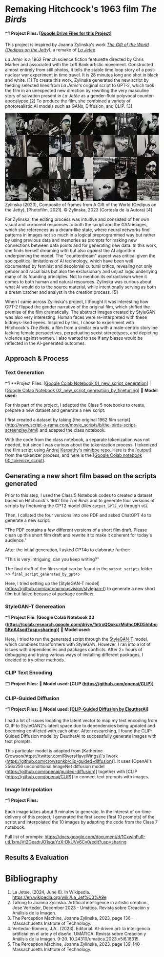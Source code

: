 # Remaking Hitchcock's 1963 film _The Birds_

🗂️ **Project Files: [[Google Drive Files for this Project](https://drive.google.com/drive/folders/1GDVN3x3jcEExj150KVBS02H0M8h5oB02?usp=drive_link)]**

This project is inspired by Joanna Zylinska's work [_The Gift of the World (Oedipus on the Jetty)_](https://www.nonhuman.photography/perception-machine), a remake of [_La Jetée_](https://www.youtube.com/watch?v=DQ4jFYTTjAU).

_La Jetée_ is a 1962 French science fiction featurette directed by Chris Marker and associated with the Left Bank artistic movement. Constructed almost entirely from still photos, it tells the stable time loop story of a post-nuclear war experiment in time travel. It is 28 minutes long and shot in black and white. [1] To create this work, Zylinska generated the new script by feeding selected lines from _La Jetée_'s original script to GPT-2, which took the film in an unexpected new direction by rewriting the very masculine story of salvation present in _La Jetée_ as a gender-fluid polyvocal counter-apocalypse.[2] To produce the film, she combined a variety of photorealistic AI models such as GANs, Diffusion, and CLIP. [3]

![Zylinska (2023), Composite of frames from A Gift of the World (Oedipus on the Jetty), [Photofilm, 2021]. © Zylinska, 2023 (Cortesía de la Autora)](Zylinska-2023-Composite-of-frames-from-A-Gift-of-the-World-Oedipus-on-the-Jetty.png)
Zylinska (2023), Composite of frames from A Gift of the World (Oedipus on the Jetty), [Photofilm, 2021]. © Zylinska, 2023 (Cortesía de la Autora) [4]

For Zylinska, the editing process was intuitive and consisted of her own visual and corporeal responses to both the script and the GAN images, which she references as a dream-like state, where neural networks find patterns in images not so much in a logical preprogrammed way but rather by using previous data and memories as prompts for making new connections between data points and for generating new data. In this work, she finds herself dreaming _with_ but also _against_ the AI algorithm underpinning the model. The "counterdream" aspect was critical given the sociopolitical limitations of AI technology, which have been well documented by feminist and decolonial cultural critics, revealing not only gender and racial bias but also the exclusionary and unjust logic underlying many of its founding principles. Not to mention its extractivism when it comes to both human and natural resources. Zylinska was curious about what AI would do to the source material, while intentionally serving as both a dream catcher and analyst in the creation process. [5]

When I came across Zylinska's project, I thought it was interesting how GPT-2 flipped the gender narrative of the original film, which shifted the premise of the film dramatically. The abstract images created by StyleGAN was also very interesting. Human faces were re-interpreted with these kidneys-liked eyees. Inspired by this, I chose to experiment with Hitchcock's _The Birds_, a film from a similar era with a male-centric storyline lacking female perspectives, perpetuating sexist stereotypes, and depicting violence against women. I also wanted to see if any biases would be reflected in the AI-generated outcomes.

## Approach & Process

### Text Generation
🗂️ **Project Files: [[Google Colab Notebook 01_new_script_generation](https://colab.research.google.com/drive/10OAtNJP5Rr8oz06NzSipFfAx3OBJ-5w7?authuser=1#scrollTo=GpisUfhuJli_)] | [[Google Colab Notebook 02_new_script_genreation_by_finetuning](https://drive.google.com/file/d/1KpFxMCUrMBQ0LSmCBP6Ko_5EnITU4CkA/view?usp=sharing)]
🤖 **Model used:**

For this part of the project, I adapted the Class 5 notebooks to create, prepare a new dataset and generate a new script. 

I first created a dataset by taking [the original 1962 film script] (http://www.script-o-rama.com/movie_scripts/b/the-birds-script-screenplay.html) and adapted the class notebook. 

With the code from the class notebook, a separate tokenization was not needed, but since I was curious about the tokenization process, I tokenized the film script using [Andrej Karpathy's minibpe repo](https://github.com/karpathy/minbpe). Here is the [[output](https://drive.google.com/drive/folders/1jCvXqMzpysmWJ-UuEMF0c4-JZHcbfewu?usp=drive_link)] from the tokenizer process, and here is the [[Google Colab notebook 00_tokenize_script](https://drive.google.com/file/d/1pWiDtswiTl1T_0vfRmgdLPGf84bn4ucg/view?usp=drive_link)].

## Generating a new short film based on the scripts generated

Prior to this step, I used the Class 5 Notebook codes to created a dataset based on Hitchcock's 1962 film _The Birds_ and to generate four versions of scripts by finetuning the GPT2 model (files `output_GPT2_v3` through `v6`).

Then, I collated the four versions into one PDF and asked ChatGPT 4o to generate a new script:

"The PDF contains a few different versions of a short film draft. Please clean up this short film draft and rewrite it to make it coherent for today's audience."

After the initial generation, I asked GPT4o to elaborate further:

"This is very intriguing, can you keep writing?"

The final draft of the film script can be found in the  `output_scripts` folder >> `final_script_generated_by_gpt4o`

Here, I tried setting up the [StyleGAN-T model] (https://github.com/autonomousvision/stylegan-t) to generate a new short film but failed because of package conflicts.

### StyleGAN-T Genereation
🗂️ **Project File: [Google Colab Notebook 03 (https://colab.research.google.com/drive/1ntrxQQxkczMidhcOKD5hhbnj5KnA4sod?usp=sharing)]**
🤖 **Model used:**

Here, I tried to run the generated script through the [StyleGAN-T](https://github.com/autonomousvision/stylegan-t/blob/main/README.md) model, which combines transformers with StyleGAN. However, I ran into a lot of issues with dependencies and packages conflicts. After 2+ hours of debugging and trying various ways of installing different packages, I decided to try other methods. 

### CLIP Text Encoding
🗂️ **Project Files:**
🤖 **Model used: [CLIP (https://github.com/openai/CLIP)]**



### CLIP-Guided Diffusion
🗂️ **Project Files:**
🤖 **Model used: [[CLIP-Guided Diffusion by EleutherAI](https://www.eleuther.ai/artifacts/clip-guided-diffusion)]**

I had a lot of issues locating the latent vector to map my text encoding from CLIP to StyleGAN2's latent space due to dependencies being updated and becoming conflicted with each other. After researching, I found the CLIP-Guided Diffusion model by EleutherAI to successfully generate images with text prompts. 

This particular model is adapted from [Katherine Crowson(https://twitter.com/RiversHaveWings)]'s [work (https://github.com/crowsonkb/clip-guided-diffusion)]. It uses [OpenAI's 256x256 unconditional ImageNet diffusion model (https://github.com/openai/guided-diffusion)] together with [CLIP (https://github.com/openai/CLIP)] to connect text prompts with images. 

### Image Interpolation
🗂️ **Project Files:**

Each image takes about 9 minutes to generate. In the interest of on-time delivery of this project, I generated the first scene (first 10 prompts) of the script and interpolated the 10 images by adapting the code from the Class 7 notebook.

Full list of prompts: https://docs.google.com/document/d/1CxwlhFuR-utL1xmJVt2GeadrJO1squYzX-DkUVv6Cv0/edit?usp=sharing 

## Results & Evaluation

# Bibliography
1. La Jetée. (2024, June 6). In Wikipedia. https://en.wikipedia.org/wiki/La_Jet%C3%A9e
2. Talking to Joanna Zylinska. Artificial intelligence in artistic creation., Jose Vertedor, December 2023 - Umática. Revista sobre Creación y Análisis de la Imagen.
3. The Perception Machine, Joanna Zylinska, 2023, page 136 - Massachusetts Institute of Technology.
4. Vertedor-Romero, J.A.. (2023). Editorial. AI-driven art: la inteligencia artificial en el arte y el diseño. UMÁTICA. Revista sobre Creación y Análisis de la Imagen. 9-20. 10.24310/umatica.2023.v5i6.18315. 
5. The Perception Machine, Joanna Zylinska, 2023, page 139-140 - Massachusetts Institute of Technology.
